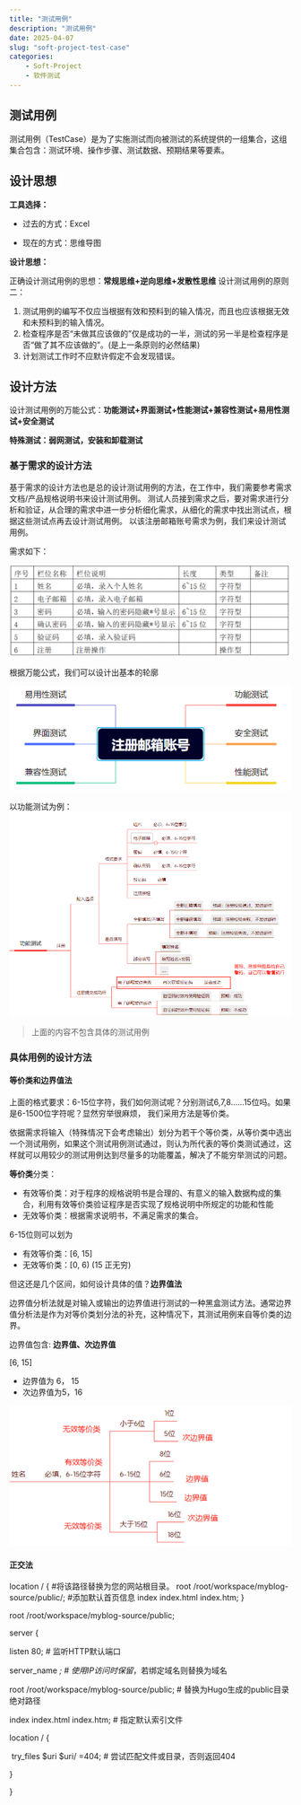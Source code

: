 ```yaml
---
title: "测试用例"
description: "测试用例"
date: 2025-04-07
slug: "soft-project-test-case"
categories:
    - Soft-Project
    - 软件测试
---
```




## 测试用例

测试用例（TestCase）是为了实施测试而向被测试的系统提供的一组集合，这组集合包含：测试环境、操作步骤、测试数据、预期结果等要素。





## 设计思想

**工具选择：**

- 过去的方式：Excel

- 现在的方式：思维导图

**设计思想：**

正确设计测试用例的思想：**常规思维+逆向思维+发散性思维**
设计测试用例的原则二：

1. 测试用例的编写不仅应当根据有效和预料到的输入情况，而且也应该根据无效和未预料到的输入情况。
2. 检查程序是否“未做其应该做的”仅是成功的一半，测试的另一半是检查程序是否“做了其不应该做的”。(是上一条原则的必然结果)
3. 计划测试工作时不应默许假定不会发现错误。



## 设计方法

设计测试用例的万能公式：**功能测试+界面测试+性能测试+兼容性测试+易用性测试+安全测试**

**特殊测试：弱网测试，安装和卸载测试**



### 基于需求的设计方法

基于需求的设计方法也是总的设计测试用例的方法，在工作中，我们需要参考需求文档/产品规格说明书来设计测试用例。
测试人员接到需求之后，要对需求进行分析和验证，从合理的需求中进一步分析细化需求，从细化的需求中找出测试点，根据这些测试点再去设计测试用例。
以该注册邮箱账号需求为例，我们来设计测试用例。

需求如下：

![image-20250408132354814](image/image-20250408132354814.png)

根据万能公式，我们可以设计出基本的轮廓

![image-20250408134329736](image/image-20250408134329736.png)

以功能测试为例：
![image-20250408134732381](image/image-20250408134732381.png)

> 上面的内容不包含具体的测试用例



### 具体用例的设计方法



#### 等价类和边界值法

上面的格式要求：6-15位字符，我们如何测试呢？分别测试6,7,8……15位吗。如果是6-1500位字符呢？显然穷举很麻烦， 我们采用方法是等价类。

依据需求将输入（特殊情况下会考虑输出）划分为若干个等价类，从等价类中选出一个测试用例，如果这个测试用例测试通过，则认为所代表的等价类测试通过，这样就可以用较少的测试用例达到尽量多的功能覆盖，解决了不能穷举测试的问题。

**等价类**分类：

- 有效等价类：对于程序的规格说明书是合理的、有意义的输入数据构成的集合，利用有效等价类验证程序是否实现了规格说明中所规定的功能和性能
- 无效等价类：根据需求说明书，不满足需求的集合。



6-15位则可以划为 

- 有效等价类：[6, 15]
- 无效等价类：[0, 6)  (15 正无穷)

但这还是几个区间，如何设计具体的值？**边界值法**

边界值分析法就是对输入或输出的边界值进行测试的一种黑盒测试方法。通常边界值分析法是作为对等价类划分法的补充，这种情况下，其测试用例来自等价类的边界。

边界值包含: **边界值、次边界值**

[6, 15]

- 边界值为 6， 15
- 次边界值为5，16

![image-20250408140837719](image/image-20250408140837719.png)



#### 正交法

location / {
    #将该路径替换为您的网站根目录。
    root   /root/workspace/myblog-source/public/;
    #添加默认首页信息
    index  index.html index.htm;
}

root /root/workspace/myblog-source/public; 



server {

  listen 80;           # 监听HTTP默认端口

  server_name _;         # 使用IP访问时保留_，若绑定域名则替换为域名

  root /root/workspace/myblog-source/public;   # 替换为Hugo生成的public目录绝对路径

  index index.html index.htm;   # 指定默认索引文件

  

  location / {

​    try_files $uri $uri/ =404; # 尝试匹配文件或目录，否则返回404

  }

}  
